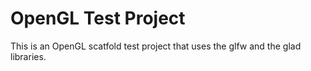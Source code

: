 # OpenGL Test Project

This is an OpenGL scatfold test project that uses the glfw and the glad libraries.
